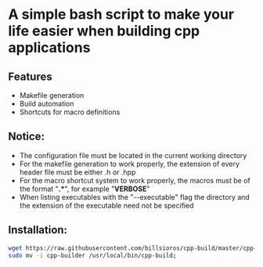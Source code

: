 
# A simple bash script to make your life easier when building cpp applications

## Features

* Makefile generation
* Build automation
* Shortcuts for macro definitions

## Notice:

* The configuration file must be located in the current working directory
* For the makefile generation to work properly, the extension of every header file must be either .h or .hpp
* For the macro shortcut system to work properly, the macros must be of the format "__.*__", for example "__VERBOSE__"
* When listing executables with the "--executable" flag the directory and the extension
of the executable need not be specified

## Installation:

```bash
wget https://raw.githubusercontent.com/billsioros/cpp-build/master/cpp-build.sh;
sudo mv -i cpp-builder /usr/local/bin/cpp-build;
```
